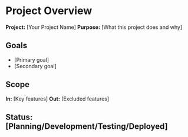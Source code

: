 # Project Overview

**Project:** [Your Project Name]
**Purpose:** [What this project does and why]

## Goals
- [Primary goal]
- [Secondary goal]

## Scope
**In:** [Key features]
**Out:** [Excluded features]

## Status: [Planning/Development/Testing/Deployed]
